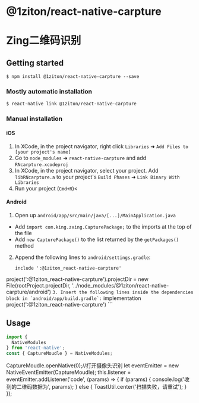 ﻿
# @1ziton/react-native-carpture
# Zing二维码识别
## Getting started

`$ npm install @1ziton/react-native-carpture --save`

### Mostly automatic installation

`$ react-native link @1ziton/react-native-carpture`

### Manual installation


#### iOS

1. In XCode, in the project navigator, right click `Libraries` ➜ `Add Files to [your project's name]`
2. Go to `node_modules` ➜ `react-native-carpture` and add `RNcarpture.xcodeproj`
3. In XCode, in the project navigator, select your project. Add `libRNcarpture.a` to your project's `Build Phases` ➜ `Link Binary With Libraries`
4. Run your project (`Cmd+R`)<

#### Android

1. Open up `android/app/src/main/java/[...]/MainApplication.java`
  - Add `import com.king.zxing.CapturePackage;` to the imports at the top of the file
  - Add `new CapturePackage()` to the list returned by the `getPackages()` method
2. Append the following lines to `android/settings.gradle`:
  	```
  	include ':@1ziton_react-native-carpture'
project(':@1ziton_react-native-carpture').projectDir = new File(rootProject.projectDir, 	'../node_modules/@1ziton/react-native-carpture/android')
  	```
3. Insert the following lines inside the dependencies block in `android/app/build.gradle`:
  	```
      implementation project(':@1ziton_react-native-carpture')
  	```


## Usage
```javascript
import {
  NativeModules
} from 'react-native';
const { CaptureMoudle } = NativeModules;
```
CaptureMoudle.openNative(0);//打开摄像头识别
     let eventEmitter = new NativeEventEmitter(CaptureMoudle);
    this.listener = eventEmitter.addListener('code', (params) => {
      if (params) {
        console.log('收到的二维码数据为', params);
      } else {
        ToastUtil.center('扫描失败，请重试');
      }
    });
```